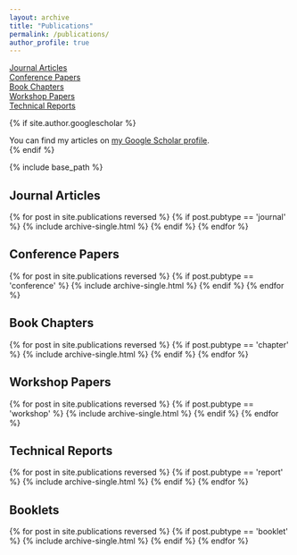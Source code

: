 ```yaml
---
layout: archive
title: "Publications"
permalink: /publications/
author_profile: true
---
```


[Journal Articles](#journal-articles)\
[Conference Papers](#conference-papers)\
[Book Chapters](#book-chapters)\
[Workshop Papers](#workshop-papers)\
[Technical Reports](#tech-reports)

{% if site.author.googlescholar %}
  <div class="wordwrap">You can find my articles on <a href="{{site.author.googlescholar}}">my Google Scholar profile</a>.</div>
{% endif %}

{% include base_path %}

## Journal Articles
{% for post in site.publications reversed %}
  {% if post.pubtype == 'journal' %}
      {% include archive-single.html %}
  {% endif %}
{% endfor %}


## Conference Papers
{% for post in site.publications reversed %}
  {% if post.pubtype == 'conference' %}
      {% include archive-single.html %}
  {% endif %}
{% endfor %}

## Book Chapters
{% for post in site.publications reversed %}
  {% if post.pubtype == 'chapter' %}
      {% include archive-single.html %}
  {% endif %}
{% endfor %}


## Workshop Papers
{% for post in site.publications reversed %}
  {% if post.pubtype == 'workshop' %}
      {% include archive-single.html %}
  {% endif %}
{% endfor %}

## Technical Reports
{% for post in site.publications reversed %}
  {% if post.pubtype == 'report' %}
      {% include archive-single.html %}
  {% endif %}
{% endfor %}

## Booklets
{% for post in site.publications reversed %}
  {% if post.pubtype == 'booklet' %}
      {% include archive-single.html %}
  {% endif %}
{% endfor %}
